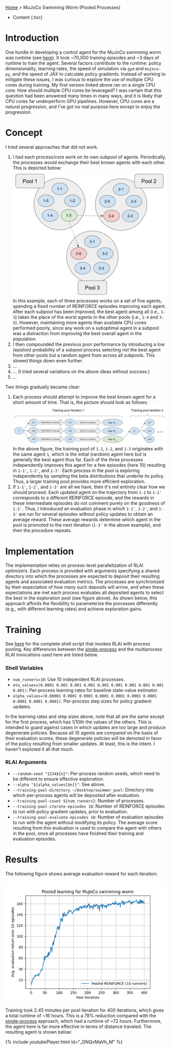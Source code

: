 [Home](../index.md) > MuJoCo Swimming Worm (Pooled Processes)
* Content
{:toc}

# Introduction
One hurdle in developing a control agent for the MuJoCo swimming worm was runtime (see [here](mujoco_swimming_worm.md)).
It took ~70,000 training episodes and ~3 days of runtime to train the agent. Several factors contribute to the 
runtime:  policy dimensionality, learning rates, the speed of simulation via `gym` and `mujoco-py`, and the speed of 
JAX to calculate policy gradients. Instead of working to mitigate these issues, I was curious to explore the use of 
multiple CPU cores during training. My first version linked above ran on a single CPU core. How should multiple CPU 
cores be leveraged? I was certain that this question had been answered many times in many ways, and it is likely that 
CPU cores far underperform GPU pipelines. However, CPU cores are a natural progression, and I've got no real purpose 
here except to enjoy the progression.

# Concept
I tried several approaches that did not work.

1. I had each process/core work on its own subpool of agents. Periodically, the processes would exchange their best
   known agents with each other. This is depicted below:
   ![subpools](swimming-worm-figs/subpools.png)
   In this example, each of three processes works on a set of five agents, spending a fixed number of REINFORCE episodes
   improving each agent. After each subpool has been improved, the best agent among all (i.e., `1-3`) takes the place of 
   the worst agents in the other pools (i.e., `2-4` and `3-5`). However, maintaining more agents than available CPU 
   cores performed poorly, since any work on a suboptimal agent in a subpool was a distraction from improving the best 
   overall agent in the population.
2. I then compounded the previous poor performance by introducing a low (epsilon) probability of a subpool process 
   selecting not the best agent from other pools but a random agent from across all subpools. This slowed things down 
   even further.
3. ...
4. ... (I tried several variations on the above ideas without success.)
5. ...

Two things gradually became clear:

1. Each process should attempt to improve the best known agent for a short amount of time. That is, the picture should 
   look as follows:
   ![branch-and-merge](swimming-worm-figs/final_pools.png)
   In the above figure, the training pool of `1-1`, `1-2`, and `1-3` originates with the same agent `1`, which is the 
   initial (random) agent here but is generally the best agent thus far. Each of the three processes independently 
   improves this agent for a few episodes (here 10) resulting in `1-1'`, `1-2'`, and `1-3'`. Each process in the pool is 
   exploring independently by sampling the beta distributions that underlie its policy. Thus, a larger training pool 
   provides more efficient exploration.
2. If `1-1'`, `1-2'`, and `1-3'` are all we have, then it's not entirely clear how we should proceed. Each updated agent
   on the trajectory from `1-1` to `1-1'` corresponds to a different REINFORCE epioode, and the rewards in these 
   intermediate episodes do not comment purely on the goodness of `1-1'`. Thus, I introduced an evaluation phase in 
   which `1-1'`, `1-2'`, and `1-3'` are run for several episodes without policy updates to obtain an average reward. 
   These average rewards determine which agent in the pool is promoted to the next iteration (`1-3'` in the above 
   example), and then the procedure repeats.

# Implementation
The implementation relies on process-level parallelization of RLAI optimizers. Each process is provided with arguments
specifying a shared directory into which the processes are expected to deposit their resulting agents and associated 
evaluation metrics. The processes are synchronized by their expectation of how many such deposits will arrive, and when 
these expectations are met each process evaluates all deposited agents to select the best in the exploration pool (see
figure above). As shown below, this approach affords the flexibility to parameterize the processes differently (e.g., 
with different learning rates) and achieve exploration gains.

# Training
See [here](https://github.com/MatthewGerber/rlai/blob/master/trained_agents/swimmer/pooled/swimmer_pool.sh) for the 
complete shell script that invokes RLAI with process pooling. Key differences between the 
[single-process](mujoco_swimming_worm.md) and the multiprocess RLAI invocations used here are listed below.

### Shell Variables
* `num_runners=10`:  Use 10 independent RLAI processes.
* `eta_values=(0.0001 0.001 0.001 0.001 0.001 0.001 0.001 0.001 0.001 0.001)`:  Per-process learning rates for baseline 
  state-value estimator.  
* `alpha_values=(0.00001 0.0001 0.0001 0.0001 0.0001 0.0001 0.0001 0.0001 0.0001 0.0001)`:  Per-process step sizes for
  policy gradient updates.

In the learning rates and step sizes above, note that all are the same except for the first process, which has 1/10th
the values of the others. This is intended to guard against cases in which updates are too large and produce degenerate
policies. Because all 10 agents are compared on the basis of their evaluation scores, these degenerate policies will be 
demoted in favor of the policy resulting from smaller updates. At least, this is the intent. I haven't explored it all
that much.
  
### RLAI Arguments
* `--random-seed "1234${n}"`:  Per-process random seeds, which need to be different to ensure effective exploration.
* `--alpha "${alpha_values[$n]}"`:  See above.
* `--training-pool-directory ~/Desktop/swimmer_pool`:  Directory into which per-process agents will be deposited after 
  evaluation.
* `--training-pool-count ${num_runners}`:  Number of processes. 
* `--training-pool-iterate-episodes 10`:  Number of REINFORCE episodes to run with policy gradient updates, prior to 
  evaluation.
* `--training-pool-evaluate-episodes 10`:  Number of evaluation episodes to run with the agent without modifying its 
  policy. The average score resulting from this evaluation is used to compare the agent with others in the pool, once 
  all processes have finished their training and evaluation episodes.

# Results

The following figure shows average evaluation reward for each iteration:

![results](swimming-worm-figs/pooled_learning.png)

Training took 2.45 minutes per pool iteration for 400 iterations, which gives a total runtime of ~16 hours. This is a 
78% reduction compared with the [single-process](mujoco_swimming_worm.md) approach, which had a runtime of ~72 hours.
Furthermore, the agent here is far more effective in terms of distance traveled. The resulting agent is shown below:

{% include youtubePlayer.html id="_DNQvMaVh_M" %}

